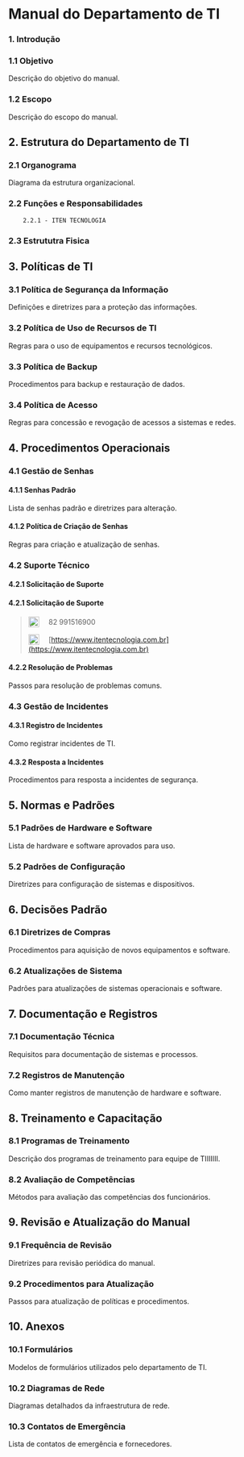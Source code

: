 # Manual do Departamento de TI

### 1. Introdução

### 1.1 Objetivo
Descrição do objetivo do manual.

### 1.2 Escopo
Descrição do escopo do manual.

## 2. Estrutura do Departamento de TI

### 2.1 Organograma
Diagrama da estrutura organizacional.

### 2.2 Funções e Responsabilidades
        2.2.1 - ITEN TECNOLOGIA
### 2.3 Estrututra Fisica

## 3. Políticas de TI

### 3.1 Política de Segurança da Informação
Definições e diretrizes para a proteção das informações.

### 3.2 Política de Uso de Recursos de TI
Regras para o uso de equipamentos e recursos tecnológicos.

### 3.3 Política de Backup
Procedimentos para backup e restauração de dados.

### 3.4 Política de Acesso
Regras para concessão e revogação de acessos a sistemas e redes.

## 4. Procedimentos Operacionais

### 4.1 Gestão de Senhas

#### 4.1.1 Senhas Padrão
Lista de senhas padrão e diretrizes para alteração.

#### 4.1.2 Política de Criação de Senhas
Regras para criação e atualização de senhas.

### 4.2 Suporte Técnico

#### 4.2.1 Solicitação de Suporte

#### 4.2.1 Solicitação de Suporte

> <img src="https://upload.wikimedia.org/wikipedia/commons/6/6b/WhatsApp.svg" alt="Ícone do WhatsApp" width="21" height="21" style="vertical-align:middle; margin-right:15px;"/> <span style="vertical-align:middle;">82 991516900</span>
>
>
> <img src="https://as2.ftcdn.net/v2/jpg/00/19/88/93/1000_F_19889324_9JvPMCy7Fy2a95DBgJGI0ghn1whvUPYU.jpg" alt="Ícone de Globo" width="21" height="21" style="vertical-align:middle; margin-right:15px;"/> <span style="vertical-align:middle;"> [https://www.itentecnologia.com.br](https://www.itentecnologia.com.br)

        

#### 4.2.2 Resolução de Problemas
Passos para resolução de problemas comuns.

### 4.3 Gestão de Incidentes

#### 4.3.1 Registro de Incidentes
Como registrar incidentes de TI.

#### 4.3.2 Resposta a Incidentes
Procedimentos para resposta a incidentes de segurança.

## 5. Normas e Padrões

### 5.1 Padrões de Hardware e Software
Lista de hardware e software aprovados para uso.

### 5.2 Padrões de Configuração
Diretrizes para configuração de sistemas e dispositivos.

## 6. Decisões Padrão

### 6.1 Diretrizes de Compras
Procedimentos para aquisição de novos equipamentos e software.

### 6.2 Atualizações de Sistema
Padrões para atualizações de sistemas operacionais e software.

## 7. Documentação e Registros

### 7.1 Documentação Técnica
Requisitos para documentação de sistemas e processos.

### 7.2 Registros de Manutenção
Como manter registros de manutenção de hardware e software.

## 8. Treinamento e Capacitação

### 8.1 Programas de Treinamento
Descrição dos programas de treinamento para equipe de TIIIIIII.

### 8.2 Avaliação de Competências
Métodos para avaliação das competências dos funcionários.

## 9. Revisão e Atualização do Manual

### 9.1 Frequência de Revisão
Diretrizes para revisão periódica do manual.

### 9.2 Procedimentos para Atualização
Passos para atualização de políticas e procedimentos.

## 10. Anexos

### 10.1 Formulários
Modelos de formulários utilizados pelo departamento de TI.

### 10.2 Diagramas de Rede
Diagramas detalhados da infraestrutura de rede.

### 10.3 Contatos de Emergência
Lista de contatos de emergência e fornecedores.

